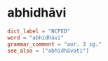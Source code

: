 # abhidhāvi

``` toml
dict_label = "NCPED"
word = "abhidhāvi"
grammar_comment = "aor. 3 sg."
see_also = ["abhidhāvati"]
```

